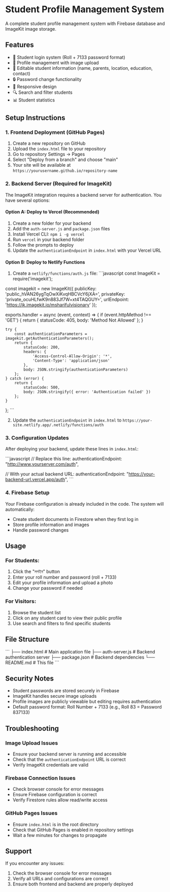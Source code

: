 # Student Profile Management System

A complete student profile management system with Firebase database and ImageKit image storage.

## Features

- 🔐 Student login system (Roll + 7133 password format)
- 👤 Profile management with image upload
- 📝 Editable student information (name, parents, location, education, contact)
- 🔒 Password change functionality
- 📱 Responsive design
- 🔍 Search and filter students
- 📊 Student statistics

## Setup Instructions

### 1. Frontend Deployment (GitHub Pages)

1. Create a new repository on GitHub
2. Upload the `index.html` file to your repository
3. Go to repository Settings → Pages
4. Select "Deploy from a branch" and choose "main"
5. Your site will be available at `https://yourusername.github.io/repository-name`

### 2. Backend Server (Required for ImageKit)

The ImageKit integration requires a backend server for authentication. You have several options:

#### Option A: Deploy to Vercel (Recommended)

1. Create a new folder for your backend
2. Add the `auth-server.js` and `package.json` files
3. Install Vercel CLI: `npm i -g vercel`
4. Run `vercel` in your backend folder
5. Follow the prompts to deploy
6. Update the `authenticationEndpoint` in `index.html` with your Vercel URL

#### Option B: Deploy to Netlify Functions

1. Create a `netlify/functions/auth.js` file:
\`\`\`javascript
const ImageKit = require('imagekit');

const imagekit = new ImageKit({
    publicKey: 'public_hVAN26ygTqOwXiKvqHBCVcY6jXA=',
    privateKey: 'private_ocuHLfwK9n883Jf7W+xt4TAQGUY=',
    urlEndpoint: 'https://ik.imagekit.io/msharifulvisionary'
});

exports.handler = async (event, context) => {
    if (event.httpMethod !== 'GET') {
        return { statusCode: 405, body: 'Method Not Allowed' };
    }
    
    try {
        const authenticationParameters = imagekit.getAuthenticationParameters();
        return {
            statusCode: 200,
            headers: {
                'Access-Control-Allow-Origin': '*',
                'Content-Type': 'application/json'
            },
            body: JSON.stringify(authenticationParameters)
        };
    } catch (error) {
        return {
            statusCode: 500,
            body: JSON.stringify({ error: 'Authentication failed' })
        };
    }
};
\`\`\`

2. Update the `authenticationEndpoint` in `index.html` to `https://your-site.netlify.app/.netlify/functions/auth`

### 3. Configuration Updates

After deploying your backend, update these lines in `index.html`:

\`\`\`javascript
// Replace this line:
authenticationEndpoint: "http://www.yourserver.com/auth",

// With your actual backend URL:
authenticationEndpoint: "https://your-backend-url.vercel.app/auth",
\`\`\`

### 4. Firebase Setup

Your Firebase configuration is already included in the code. The system will automatically:
- Create student documents in Firestore when they first log in
- Store profile information and images
- Handle password changes

## Usage

### For Students:
1. Click the "লগইন" button
2. Enter your roll number and password (roll + 7133)
3. Edit your profile information and upload a photo
4. Change your password if needed

### For Visitors:
1. Browse the student list
2. Click on any student card to view their public profile
3. Use search and filters to find specific students

## File Structure

\`\`\`
├── index.html          # Main application file
├── auth-server.js      # Backend authentication server
├── package.json        # Backend dependencies
└── README.md          # This file
\`\`\`

## Security Notes

- Student passwords are stored securely in Firebase
- ImageKit handles secure image uploads
- Profile images are publicly viewable but editing requires authentication
- Default password format: Roll Number + 7133 (e.g., Roll 83 = Password 837133)

## Troubleshooting

### Image Upload Issues
- Ensure your backend server is running and accessible
- Check that the `authenticationEndpoint` URL is correct
- Verify ImageKit credentials are valid

### Firebase Connection Issues
- Check browser console for error messages
- Ensure Firebase configuration is correct
- Verify Firestore rules allow read/write access

### GitHub Pages Issues
- Ensure `index.html` is in the root directory
- Check that GitHub Pages is enabled in repository settings
- Wait a few minutes for changes to propagate

## Support

If you encounter any issues:
1. Check the browser console for error messages
2. Verify all URLs and configurations are correct
3. Ensure both frontend and backend are properly deployed
